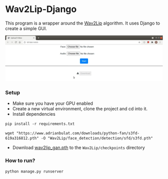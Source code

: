 # Wav2Lip-Django
This program is a wrapper around the [Wav2Lip](https://github.com/Rudrabha/Wav2Lip "Wav2Lip") algorithm. It uses Django to create a simple GUI.

[![sample](https://github.com/utkarsh-21st/Wav2Lip-Django/blob/master/sample/sample.png "sample")](https://github.com/utkarsh-21st/Wav2Lip-Django/blob/master/sample/sample.png "sample")

### Setup
- Make sure you have your GPU enabled
- Create a new virtual environment, clone the project and cd into it.
- Install dependencies
```shell
pip install -r requirements.txt
```
```shell
wget "https://www.adrianbulat.com/downloads/python-fan/s3fd-619a316812.pth" -O "Wav2Lip/face_detection/detection/sfd/s3fd.pth"
```
- Download [wav2lip_gan.pth](https://iiitaphyd-my.sharepoint.com/personal/radrabha_m_research_iiit_ac_in/_layouts/15/onedrive.aspx?originalPath=aHR0cHM6Ly9paWl0YXBoeWQtbXkuc2hhcmVwb2ludC5jb20vOnU6L2cvcGVyc29uYWwvcmFkcmFiaGFfbV9yZXNlYXJjaF9paWl0X2FjX2luL0Vkakk3YlpsZ0FwTXFzVm9FVVVYcExzQnhxWGJuNXo4VlRtb3hwNTVZTkRjSUE%5FcnRpbWU9ZjUwR0FfQWgyVWc&id=%2Fpersonal%2Fradrabha%5Fm%5Fresearch%5Fiiit%5Fac%5Fin%2FDocuments%2FWav2Lip%5FModels "wav2lip_gan.pth")
to the `Wav2Lip/checkpoints` directory


### How to run?
```python
python manage.py runserver
```


